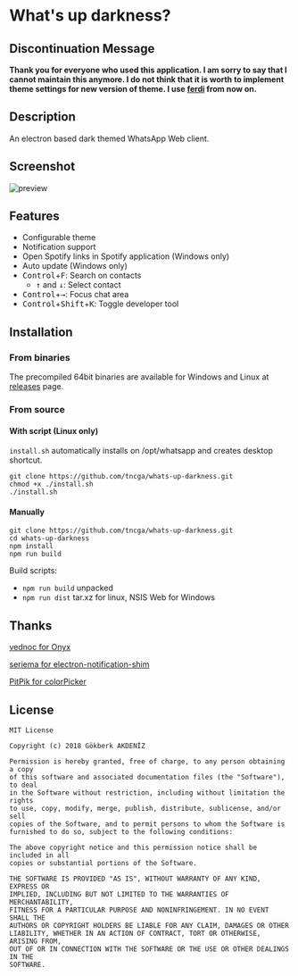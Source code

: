 
# What's up darkness?

## Discontinuation Message
__Thank you for everyone who used this application. I am sorry to say that I cannot maintain this anymore. I do not think that it is worth to implement theme settings for new version of theme. I use [ferdi](https://github.com/getferdi/ferdi) from now on.__

## Description
An electron based dark themed WhatsApp Web client.

## Screenshot
![preview](https://image.ibb.co/nhjj49/app.jpg)

## Features
 - Configurable theme
 - Notification support
 - Open Spotify links in Spotify application (Windows only)
 - Auto update (Windows only)
 - <kbd>Control</kbd>+<kbd>F</kbd>: Search on contacts
	 - <kbd>↑</kbd> and <kbd>↓</kbd>: Select contact
 - <kbd>Control</kbd>+<kbd>→</kbd>: Focus chat area
 - <kbd>Control</kbd>+<kbd>Shift</kbd>+<kbd>K</kbd>: Toggle developer tool


## Installation
### From binaries
The precompiled 64bit binaries are available for Windows and Linux at [releases](https://github.com/tncga/whats-up-darkness/releases/latest) page.

### From source
#### With script (Linux only)
`install.sh` automatically installs on /opt/whatsapp and creates desktop shortcut.

	git clone https://github.com/tncga/whats-up-darkness.git
	chmod +x ./install.sh
	./install.sh

#### Manually
	git clone https://github.com/tncga/whats-up-darkness.git
	cd whats-up-darkness
	npm install
	npm run build

Build scripts:
- `npm run build` unpacked
- `npm run dist` tar.xz for linux, NSIS Web for Windows

	
## Thanks
[vednoc for Onyx](https://github.com/vednoc/onyx)

[seriema for electron-notification-shim](https://github.com/seriema/electron-notification-shim)

[PitPik for colorPicker](https://github.com/PitPik/colorPicker)

## License

	MIT License

	Copyright (c) 2018 Gökberk AKDENİZ

	Permission is hereby granted, free of charge, to any person obtaining a copy
	of this software and associated documentation files (the "Software"), to deal
	in the Software without restriction, including without limitation the rights
	to use, copy, modify, merge, publish, distribute, sublicense, and/or sell
	copies of the Software, and to permit persons to whom the Software is
	furnished to do so, subject to the following conditions:

	The above copyright notice and this permission notice shall be included in all
	copies or substantial portions of the Software.

	THE SOFTWARE IS PROVIDED "AS IS", WITHOUT WARRANTY OF ANY KIND, EXPRESS OR
	IMPLIED, INCLUDING BUT NOT LIMITED TO THE WARRANTIES OF MERCHANTABILITY,
	FITNESS FOR A PARTICULAR PURPOSE AND NONINFRINGEMENT. IN NO EVENT SHALL THE
	AUTHORS OR COPYRIGHT HOLDERS BE LIABLE FOR ANY CLAIM, DAMAGES OR OTHER
	LIABILITY, WHETHER IN AN ACTION OF CONTRACT, TORT OR OTHERWISE, ARISING FROM,
	OUT OF OR IN CONNECTION WITH THE SOFTWARE OR THE USE OR OTHER DEALINGS IN THE
	SOFTWARE.
